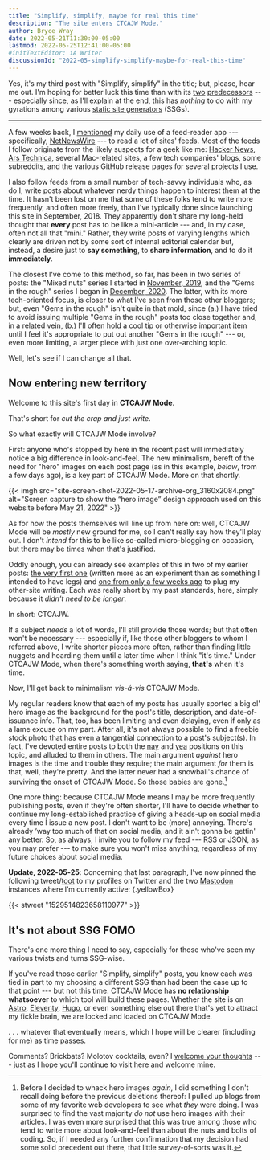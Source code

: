 ```yaml
---
title: "Simplify, simplify, maybe for real this time"
description: "The site enters CTCAJW Mode."
author: Bryce Wray
date: 2022-05-21T11:30:00-05:00
lastmod: 2022-05-25T12:41:00-05:00
#initTextEditor: iA Writer
discussionId: "2022-05-simplify-simplify-maybe-for-real-this-time"
---
```


Yes, it's my third post with "Simplify, simplify" in the title; but, please, hear me out. I'm hoping for better luck this time than with its [two](/posts/2021/02/simplify-simplify/) [predecessors](/posts/2022/03/simplify-simplify-again/) --- especially since, as I'll explain at the end, this has *nothing* to do with my gyrations among various [static site generators](https://jamstack.org/generators) (SSGs).

---

A few weeks back, I [mentioned](/posts/2022/04/gems-in-rough-17/#feed-readers-and-built-in-browsers) my daily use of a feed-reader app --- specifically, [NetNewsWire](https://netnewswire.com/) --- to read a lot of sites' feeds. Most of the feeds I follow originate from the likely suspects for a geek like me: [Hacker News](https://news.ycombinator.com), [Ars Technica](https://arstechnica.com), several Mac-related sites, a few tech companies' blogs, some subreddits, and the various GitHub release pages for several projects I use.

I also follow feeds from a small number of tech-savvy individuals who, as do I, write posts about whatever nerdy things happen to interest them at the time. It hasn't been lost on me that some of these folks tend to write more frequently, and often more freely, than I've typically done since launching this site in September, 2018. They apparently don't share my long-held thought that **every** post has to be like a mini-article --- and, in my case, often not all that "mini." Rather, they write posts of varying lengths which clearly are driven not by some sort of internal editorial calendar but, instead, a desire just to **say something**, to **share information**, and to do it **immediately**.

The closest I've come to this method, so far, has been in two series of posts: the "Mixed nuts" series I started in [November, 2019](/posts/2019/11/mixed-nuts-2019-11/), and the "Gems in the rough" series I began in [December, 2020](/posts/2020/12/gems-in-rough/). The latter, with its more tech-oriented focus, is closer to what I've seen from those other bloggers; but, even "Gems in the rough" isn't quite in that mold, since (a.) I have tried to avoid issuing multiple "Gems in the rough" posts too close together and, in a related vein, (b.) I'll often hold a cool tip or otherwise important item until I feel it's appropriate to put out another "Gems in the rough" --- or, even more limiting, a larger piece with just one over-arching topic.

Well, let's see if I can change all that.

## Now entering new territory

Welcome to this site's first day in **CTCAJW Mode**.

That's short for *cut the crap and just write*.

So what exactly will CTCAJW Mode involve?

First: anyone who's stopped by here in the recent past will immediately notice a big difference in look-and-feel. The new minimalism, bereft of the need for "hero" images on each post page (as in this example, *below*, from a few days ago), is a key part of CTCAJW Mode. More on that shortly.

{{< imgh src="site-screen-shot-2022-05-17-archive-org_3160x2084.png" alt="Screen capture to show the “hero image” design approach used on this website before May 21, 2022" >}}

As for how the posts themselves will line up from here on: well, CTCAJW Mode will be *mostly* new ground for me, so I can't really say how they'll play out. I don't *intend* for this to be like so-called micro-blogging on occasion, but there may be times when that's justified.

Oddly enough, you can already see examples of this in two of my earlier posts: [the very first one](/posts/2018/09/hardy-press-wp-ssg-with-twist/) (written more as an experiment than as something I intended to have legs) and [one from only a few weeks ago](/posts/2022/02/shameless-plug-time/) to plug my other-site writing. Each was really short by my past standards, here, simply because it *didn't need to be longer*.

In short: CTCAJW.

If a subject *needs* a lot of words, I'll still provide those words; but that often won't be necessary --- especially if, like those other bloggers to whom I referred above, I write shorter pieces more often, rather than finding little nuggets and hoarding them until a later time when I think "it's time." Under CTCAJW Mode, when there's something worth saying, **that's** when it's time.

Now, I'll get back to minimalism *vis-á-vis* CTCAJW Mode.

My regular readers know that each of my posts has usually sported a big ol' hero image as the background for the post's title, description, and date-of-issuance info. That, too, has been limiting and even delaying, even if only as a lame excuse on my part. After all, it's not always possible to find a freebie stock photo that has even a tangential connection to a post's subject(s). In fact, I've devoted entire posts to both the [nay](/posts/2020/02/so-much-for-heroes/) and [yea](/posts/2020/05/thousand-words-indeed/) positions on this topic, and alluded to them in others. The main argument *against* hero images is the time and trouble they require; the main argument *for* them is that, well, they're pretty. And the latter never had a snowball's chance of surviving the onset of CTCAJW Mode. So those babies are gone.[^comparison]

[^comparison]: Before I decided to whack hero images *again*, I did something I don't recall doing before the previous deletions thereof: I pulled up blogs from some of my favorite web developers to see what *they* were doing. I was surprised to find the vast majority *do not* use hero images with their articles. I was even more surprised that this was true among those who tend to write more about look-and-feel than about the nuts and bolts of coding. So, if I needed any further confirmation that my decision had some solid precedent out there, that little survey-of-sorts was it.

One more thing: because CTCAJW Mode means I may be more frequently publishing posts, even if they're often shorter, I'll have to decide whether to continue my long-established practice of giving a heads-up on social media every time I issue a new post. I don't want to be (more) annoying. There's already ’way too much of that on social media, and it ain't gonna be gettin' any better. So, as always, I invite you to follow my feed --- [RSS](/index.xml) or [JSON](/index.json), as you may prefer --- to make sure you won't miss anything, regardless of my future choices about social media.

**Update, 2022‑05‑25**: Concerning that last paragraph, I've now pinned the following tweet/[toot](https://docs.joinmastodon.org/user/posting/) to my profiles on Twitter and the two [Mastodon](https://joinmastodon.org) instances where I’m currently active:
{.yellowBox}

{{< stweet "1529514823658110977" >}}

## It's not about SSG FOMO

There's one more thing I need to say, especially for those who've seen my various twists and turns SSG-wise.

If you've read those earlier "Simplify, simplify" posts, you know each was tied in part to my choosing a different SSG than had been the case up to that point --- but not this time. CTCAJW Mode has **no relationship whatsoever** to which tool will build these pages. Whether the site is on [Astro](https://astro.build), [Eleventy](https://11ty.dev), [Hugo](https://gohugo.io), or even something else out there that's yet to attract my fickle brain, we are locked and loaded on CTCAJW Mode.

. . . whatever that eventually means, which I hope will be clearer (including for me) as time passes.

Comments? Brickbats? Molotov cocktails, even? I [welcome your thoughts](/contact/) --- just as I hope you'll continue to visit here and welcome mine.

